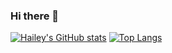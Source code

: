 ### Hi there 👋

<!--
**HaileyGu/HaileyGu** is a ✨ _special_ ✨ repository because its `README.md` (this file) appears on your GitHub profile.

Here are some ideas to get you started:

- 🔭 I’m currently working on ...
- 🌱 I’m currently learning ...
- 👯 I’m looking to collaborate on ...
- 🤔 I’m looking for help with ...
- 💬 Ask me about ...
- 📫 How to reach me: ...
- 😄 Pronouns: ...
- ⚡ Fun fact: ...
-->

[![Hailey's GitHub stats](https://github-readme-stats.vercel.app/api?username=haileygu&count_private=true&show_icons=true&theme=calm)](https://github.com/anuraghazra/github-readme-stats)
[![Top Langs](https://github-readme-stats.vercel.app/api/top-langs/?username=haileygu&theme=calm&hide=HTML,CSS,liquid&include_all_commits=true&langs_count=10)](https://github.com/anuraghazra/github-readme-stats)
